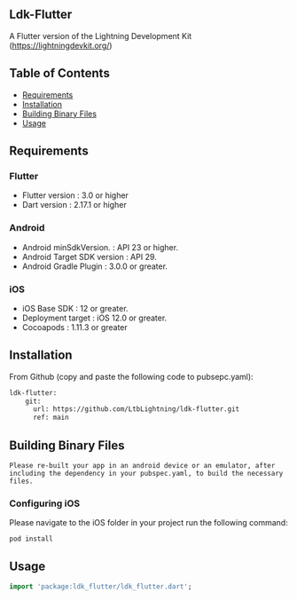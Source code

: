 ## Ldk-Flutter
A Flutter version of the Lightning Development Kit (https://lightningdevkit.org/)


## Table of Contents

- [Requirements](#requirements)
- [Installation](#installation)
- [Building Binary Files](#building-binary-files)
- [Usage](#usage)

## Requirements

### Flutter

* Flutter version :  3.0 or higher
* Dart version    :  2.17.1 or higher

### Android

* Android minSdkVersion.     : API 23 or higher.
* Android Target SDK version : API 29.
* Android Gradle Plugin      : 3.0.0 or greater.


### iOS

* iOS Base SDK      : 12 or greater.
* Deployment target : iOS 12.0 or greater.
* Cocoapods         : 1.11.3 or greater


## Installation

From Github (copy and paste the following code to pubsepc.yaml):

```bash
ldk-flutter:
    git:
      url: https://github.com/LtbLightning/ldk-flutter.git
      ref: main
```

## Building Binary Files
```
Please re-built your app in an android device or an emulator, after including the dependency in your pubspec.yaml, to build the necessary files.
```

### Configuring iOS

Please navigate to the iOS folder in your project run the following command:
```
pod install
```

## Usage

```dart
import 'package:ldk_flutter/ldk_flutter.dart';
```
